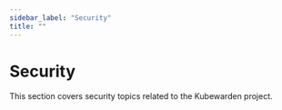 ```yaml
---
sidebar_label: "Security"
title: ""
---
```


# Security

This section covers security topics related to the Kubewarden project.
